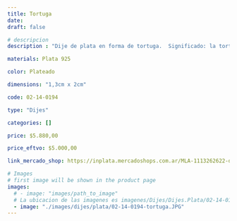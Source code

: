 ```yaml
---
title: Tortuga
date: 
draft: false

# descripcion
description : "Dije de plata en forma de tortuga.  Significado: la tortuga es un símbolo de salud y longevidad."

materials: Plata 925

color: Plateado

dimensions: "1,3cm x 2cm"

code: 02-14-0194

type: "Dijes"

categories: []

price: $5.880,00

price_eftvo: $5.000,00

link_mercado_shop: https://inplata.mercadoshops.com.ar/MLA-1113262622-dije-de-plata-tortuga-_JM

# Images
# first image will be shown in the product page
images:
  # - image: "images/path_to_image"
  # La ubicacion de las imagenes es imagenes/Dijes/Dijes.Plata/02-14-0194-tortuga
  - image: "./images/dijes/plata/02-14-0194-tortuga.JPG"
---
```

